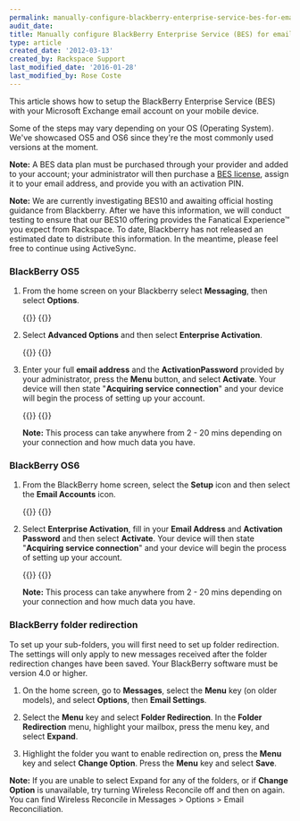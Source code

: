 ```yaml
---
permalink: manually-configure-blackberry-enterprise-service-bes-for-email-hosted-on-exchange
audit_date:
title: Manually configure BlackBerry Enterprise Service (BES) for email hosted on Exchange
type: article
created_date: '2012-03-13'
created_by: Rackspace Support
last_modified_date: '2016-01-28'
last_modified_by: Rose Coste
---
```


This article shows how to setup the BlackBerry
Enterprise Service (BES) with your Microsoft Exchange email account on
your mobile device.

Some of the steps may vary depending on your OS (Operating
System). We've showcased OS5 and OS6 since they're the most commonly used
versions at the moment.

**Note:** A BES data plan must be purchased through your provider and
added to your account; your administrator will then purchase a [BES
license](/support/how-to/add-an-activesync-or-bes-license),
assign it to your email address, and provide you with an activation PIN.

**Note:** We are currently investigating BES10 and awaiting
official hosting guidance from Blackberry. After we have this information,
we will conduct testing to ensure that our BES10 offering provides the
Fanatical Experience&trade; you expect from Rackspace. To date, Blackberry has not
released an estimated date to distribute this information. In the
meantime, please feel free to continue using ActiveSync.

### BlackBerry OS5

1. From the home screen on your Blackberry select
   **Messaging**, then select **Options**.

   {{<image src="EABlackBerryBES.png" alt="" title="">}}
   {{<image src="EABlackBerryBES2.png" alt="" title="">}}

2. Select **Advanced Options** and then select **Enterprise
   Activation**.

   {{<image src="EABlackBerryBES3.png" alt="" title="">}}
   {{<image src="EABlackBerryBES4.png" alt="" title="">}}

3. Enter your full **email address** and the
   **ActivationPassword** provided by your administrator,
   press the **Menu** button, and select
   **Activate**. Your device will then state
   "**Acquiring service connection**" and your device will
   begin the process of setting up your account.

   {{<image src="EABlackBerryBES5.png" alt="" title="">}}
   {{<image src="EABlackBerryBES6.png" alt="" title="">}}

   **Note:** This process can take anywhere from 2 - 20 mins depending on
   your connection and how much data you have.

### BlackBerry OS6

1. From the BlackBerry home screen, select the
   **Setup** icon and then select the **Email
   Accounts** icon.

   {{<image src="EABlackBerryBES7.png" alt="" title="">}}
   {{<image src="EABlackBerryBES8.png" alt="" title="">}}

2. Select **Enterprise Activation**, fill in your
   **Email Address** and **Activation Password**
   and then select **Activate**. Your device will then state
   "**Acquiring service connection**" and your device will
   begin the process of setting up your account.

   {{<image src="EABlackBerryBES9.png" alt="" title="">}}
   {{<image src="EABlackBerryBES10.png" alt="" title="">}}

   **Note:** This process can take anywhere from 2 - 20 mins depending on
   your connection and how much data you have.

### BlackBerry folder redirection

To set up your sub-folders, you will first need to set up folder
redirection. The settings will only apply to new messages received after
the folder redirection changes have been saved. Your BlackBerry software
must be version 4.0 or higher.

1. On the home screen, go to **Messages**, select the
   **Menu** key (on older models), and select **Options**,
   then **Email Settings**.

2. Select the **Menu** key and select **Folder
   Redirection**. In the **Folder Redirection** menu, highlight your
   mailbox, press the menu key, and select **Expand**.

3. Highlight the folder you want to enable redirection on, press
   the **Menu** key and select **Change Option**. Press the
   **Menu** key and select **Save**.

**Note:** If you are unable to select Expand for any of the folders, or
if **Change Option** is unavailable, try turning Wireless Reconcile off and
then on again. You can find Wireless Reconcile in Messages &gt; Options
&gt; Email Reconciliation.
